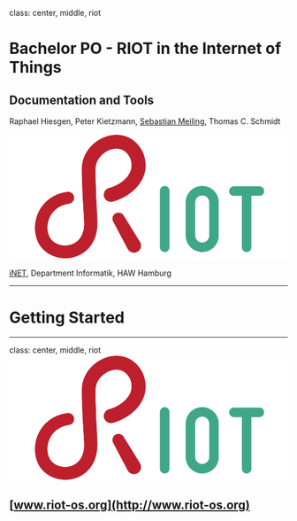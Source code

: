class: center, middle, riot

# Bachelor PO - RIOT in the Internet of Things

## Documentation and Tools

Raphael Hiesgen, Peter Kietzmann, [Sebastian Meiling](mailto:sebastian.meiling@haw-hamburg.de), Thomas C. Schmidt

![:scale 50%](img/riot.png)

[iNET](http://www.inet.haw-hamburg.de), Department Informatik, HAW Hamburg

---

# Getting Started


---

class: center, middle, riot
[![:scale 100%](img/riot.png)](http://www.riot-os.org)
## [www.riot-os.org](http://www.riot-os.org)
